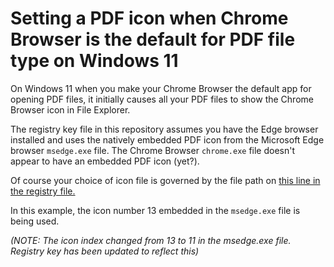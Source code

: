 # Setting a PDF icon when Chrome Browser is the default for PDF file type on Windows 11
On Windows 11 when you make your Chrome Browser the default app for opening PDF files, it initially causes all your PDF files to show the Chrome Browser icon in File Explorer.

The registry key file in this repository assumes you have the Edge browser installed and uses the natively embedded PDF icon from the Microsoft Edge browser `msedge.exe` file. The Chrome Browser `chrome.exe` file doesn't appear to have an embedded PDF icon (yet?).

Of course your choice of icon file is governed by the file path on [this line in the registry file.](HKCR-HKLM-for-ChromePDF.reg#L17)

In this example, the icon number 13 embedded in the `msedge.exe` file is being used.

_(NOTE: The icon index changed from 13 to 11 in the msedge.exe file. Registry key has been updated to reflect this)_

